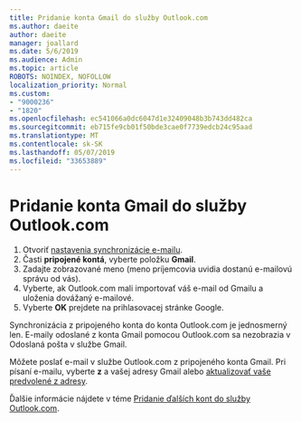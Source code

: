 ```yaml
---
title: Pridanie konta Gmail do služby Outlook.com
ms.author: daeite
author: daeite
manager: joallard
ms.date: 5/6/2019
ms.audience: Admin
ms.topic: article
ROBOTS: NOINDEX, NOFOLLOW
localization_priority: Normal
ms.custom:
- "9000236"
- "1820"
ms.openlocfilehash: ec541066a0dc6047d1e32409048b3b743dd482ca
ms.sourcegitcommit: eb715fe9cb01f50bde3cae0f7739edcb24c95aad
ms.translationtype: MT
ms.contentlocale: sk-SK
ms.lasthandoff: 05/07/2019
ms.locfileid: "33653889"
---
```

# <a name="add-your-gmail-account-to-outlookcom"></a>Pridanie konta Gmail do služby Outlook.com

1. Otvoriť [nastavenia synchronizácie e-mailu](https://go.microsoft.com/fwlink/?linkid=875264).
2. Časti **pripojené kontá**, vyberte položku **Gmail**.
3. Zadajte zobrazované meno (meno príjemcovia uvidia dostanú e-mailovú správu od vás).
4. Vyberte, ak Outlook.com mali importovať váš e-mail od Gmailu a uloženia dovážaný e-mailové.
5. Vyberte **OK** prejdete na prihlasovacej stránke Google.

Synchronizácia z pripojeného konta do konta Outlook.com je jednosmerný len. E-maily odoslané z konta Gmail pomocou Outlook.com sa nezobrazia v Odoslaná pošta v službe Gmail.

Môžete poslať e-mail v službe Outlook.com z pripojeného konta Gmail. Pri písaní e-mailu, vyberte **z** a vašej adresy Gmail alebo [aktualizovať vaše predvolené z adresy](https://go.microsoft.com/fwlink/?linkid=875264).

Ďalšie informácie nájdete v téme [Pridanie ďalších kont do služby Outlook.com](https://support.office.com/article/c5224df4-5885-4e79-91ba-523aa743f0ba).